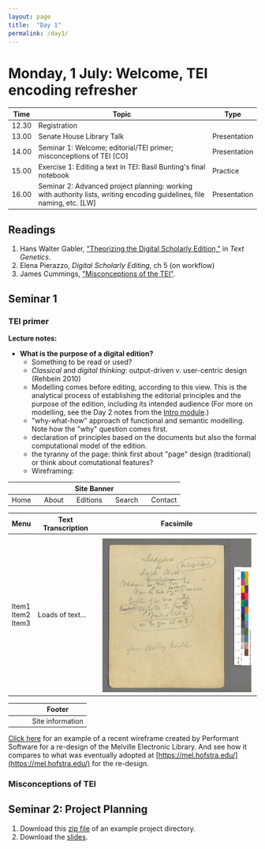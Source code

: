 ```yaml
---
layout: page
title:  "Day 1"
permalink: /day1/
---
```


# Monday, 1 July: Welcome, TEI encoding refresher

|Time   | Topic   | Type |
|---|---|---|
|12.30	| Registration | |
| 13.00	  | Senate House Library Talk	| Presentation |
| 14.00 | Seminar 1: Welcome; editorial/TEI primer; misconceptions of TEI [CO] | Presentation |
| 15.00 | Exercise 1: Editing a text in TEI: Basil Bunting's final notebook | Practice |
| 16.00 | Seminar 2: Advanced project planning: working with authority lists, writing encoding guidelines, file naming, etc. [LW] | Presentation |

## Readings

1. Hans Walter Gabler, ["Theorizing the Digital Scholarly Edition,"](https://www.openbookpublishers.com/htmlreader/978-1-78374-363-6/ch6.html#_idTextAnchor018) in *Text Genetics*.
2. Elena Pierazzo, *Digital Scholarly Editing*, ch 5 (on workflow)
2. James Cummings, ["Misconceptions of the TEI"](../readings/cummings2018-myths-of-tei.pdf).

## Seminar 1

### TEI primer

**Lecture notes:**

* **What is the purpose of a digital edition?**
  - Something to be read or used?
  - *Classical* and *digital thinking*: output-driven v. user-centric design (Rehbein 2010)
  - Modelling comes before editing, according to this view. This is the analytical process of establishing the editorial principles and the purpose of the edition, including its intended audience (For more on modelling, see the Day 2 notes from the [Intro module](https://cmohge1.github.io/lrbs-digital-editing-intro-2019/day2/#text-modelling).)
  - "why-what-how" approach of functional and semantic modelling. Note how the "why" question comes first.
  - declaration of principles based on the documents but also the formal computational model of the edition.
  - the tyranny of the page: think first about "page" design (traditional) or think about comutational features?
  - Wireframing:

|Site Banner                     |
|---|
| Home &nbsp;&nbsp;&nbsp;&nbsp;&nbsp; About&nbsp;&nbsp;&nbsp;&nbsp;&nbsp;&nbsp; Editions&nbsp;&nbsp;&nbsp;&nbsp;&nbsp;&nbsp; Search&nbsp;&nbsp;&nbsp;&nbsp;&nbsp;&nbsp; Contact   |

|Menu | Text Transcription | Facsimile |
|---|---|---|
|Item1 <br/> Item2 <br/> Item3  | Loads of text...  | ![ms-img](billy-budd-1.png)   |

|&nbsp;&nbsp;&nbsp;&nbsp;&nbsp;&nbsp;&nbsp;&nbsp;&nbsp;&nbsp;&nbsp;Footer |
|---|
|&nbsp;&nbsp;&nbsp;&nbsp;&nbsp;&nbsp;&nbsp;&nbsp;&nbsp;&nbsp;&nbsp;Site information  |
[Click here](../MEL.pdf) for an example of a recent wireframe created by Performant Software for a re-design of the Melville Electronic Library. And see how it compares to what was eventually adopted at [https://mel.hofstra.edu/](https://mel.hofstra.edu/) for the re-design.

### Misconceptions of TEI

## Seminar 2: Project Planning

1. Download this [zip file](../ExampleProject_July2019.zip) of an example project directory.
2. Download the [slides](../PlanningYourProject_Williamson_July2019.pdf).
